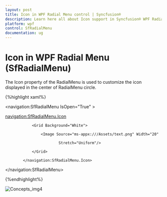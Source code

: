 ```yaml
---
layout: post
title: Icon in WPF Radial Menu control | Syncfusion®
description: Learn here all about Icon support in Syncfusion® WPF Radial Menu (SfRadialMenu) control, its elements and more.
platform: wpf
control: SfRadialMenu 
documentation: ug
---
```


# Icon in WPF Radial Menu (SfRadialMenu)

The Icon property of the RadialMenu is used to customize the icon displayed in the center of RadialMenu circle.   

{%highlight xaml%}



<navigation:SfRadialMenu IsOpen="True" >

<navigation:SfRadialMenu.Icon>

                <Grid Background="White">

                    <Image Source="ms-appx:///Assets/text.png" Width="20"  

 	 	 	                Stretch="Uniform"/>

                </Grid>

            </navigation:SfRadialMenu.Icon>



 </navigation:SfRadialMenu>



{%endhighlight%}



![Concepts_img4](Concepts_images/Concepts_img4.png)


